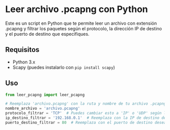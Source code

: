 # Leer archivo .pcapng con Python

Este es un script en Python que te permite leer un archivo con extensión .pcapng y filtrar los paquetes según el protocolo, la dirección IP de destino y el puerto de destino que especifiques.

## Requisitos

- Python 3.x
- Scapy (puedes instalarlo con `pip install scapy`)

## Uso

```python
from leer_pcapng import leer_pcapng

# Reemplaza 'archivo.pcapng' con la ruta y nombre de tu archivo .pcapng
nombre_archivo = 'archivo.pcapng'
protocolo_filtrar = 'TCP'  # Puedes cambiar esto a 'IP' o 'UDP' según lo necesites
ip_destino_filtrar = '192.168.0.1'  # Reemplaza con la IP de destino deseada (o déjalo como None)
puerto_destino_filtrar = 80  # Reemplaza con el puerto de destino deseado (o déjalo como None)